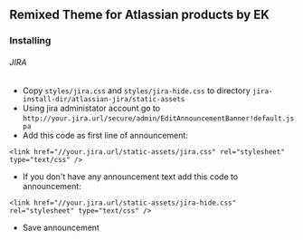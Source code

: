 ## Remixed Theme for Atlassian products by EK

### Installing

###### JIRA

* Copy `styles/jira.css` and `styles/jira-hide.css` to directory `jira-install-dir/atlassian-jira/static-assets`
* Using jira administator account go to `http://your.jira.url/secure/admin/EditAnnouncementBanner!default.jspa`
* Add this code as first line of announcement:
```
<link href="//your.jira.url/static-assets/jira.css" rel="stylesheet" type="text/css" />
```
* If you don't have any announcement text add this code to announcement:
```
<link href="//your.jira.url/static-assets/jira-hide.css" rel="stylesheet" type="text/css" />
```
* Save announcement
